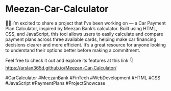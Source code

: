 # Meezan-Car-Calculator

🚗💡 I’m excited to share a project that I’ve been working on — a Car Payment Plan Calculator, inspired by Meezan Bank’s calculator. Built using HTML, CSS, and JavaScript, this tool allows users to easily calculate and compare payment plans across three available cards, helping make car financing decisions clearer and more efficient. It’s a great resource for anyone looking to understand their options better before making a commitment.

Feel free to check it out and explore its features at this link 👇 
https://arslan365d.github.io/Meezan-Car-Calculator/

#CarCalculator #MeezanBank #FinTech #WebDevelopment #HTML #CSS #JavaScript #PaymentPlans #ProjectShowcase
